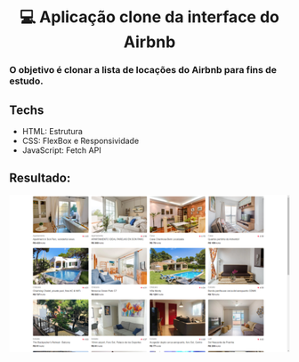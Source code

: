 <h1 align="center">
  💻 Aplicação clone da interface do Airbnb 
     
</h1>
<h3>
  O objetivo é clonar a lista de locações do Airbnb para fins de estudo.
</h3>
 
## Techs

- HTML: Estrutura
- CSS: FlexBox e Responsividade
- JavaScript: Fetch API


## Resultado:

![Demonstração](https://github.com/lucasfazzib/desafio_quartos_airbnb/blob/master/_assets/airbnb.png?raw=true)


